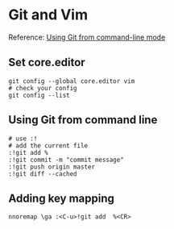 # Git and Vim

Reference: [Using Git from command-line mode](http://www.slideshare.net/cohama/how-to-use-git-from-vim-vim-conf2013)

## Set core.editor

    git config --global core.editor vim
    # check your config
    git config --list

## Using Git from command line

    # use :!
    # add the current file
    :!git add %
    :!git commit -m "commit message"
    :!git push origin master
    :!git diff --cached

## Adding key mapping

    nnoremap \ga :<C-u>!git add  %<CR>
